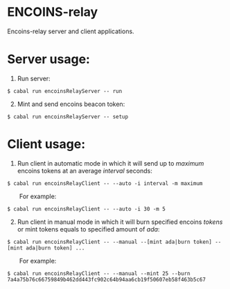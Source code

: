 # ENCOINS-relay

Encoins-relay server and client applications.

# Server usage:

1. Run server:</br>
```console
$ cabal run encoinsRelayServer -- run
```

2. Mint and send encoins beacon token:</br>
```console
$ cabal run encoinsRelayServer -- setup
```

# Client usage:

1. Run client in automatic mode in which it will send up to *maximum* encoins tokens at an average *interval* seconds:</br>
```console
$ cabal run encoinsRelayClient -- --auto -i interval -m maximum
```
&emsp;&emsp;For example:
```console
$ cabal run encoinsRelayClient -- --auto -i 30 -m 5
```

2. Run client in manual mode in which it will burn specified encoins *tokens* or mint tokens equals to specified amount of *ada*:</br>
```console
$ cabal run encoinsRelayClient -- --manual --[mint ada|burn token] --[mint ada|burn token] ...
```
&emsp;&emsp;For example:
```console
$ cabal run encoinsRelayClient -- --manual --mint 25 --burn 7a4a75b76c66759849b462dd443fc902c64b94aa6cb19f50607eb58f463b5c67
```